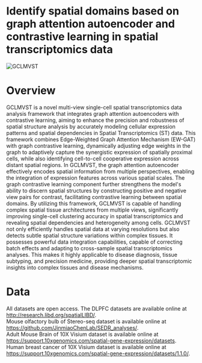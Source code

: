 # Identify spatial domains based on graph attention autoencoder and contrastive learning in spatial transcriptomics data
![GCLMVST](https://github.com/XiuYuhan/GCLMVST/blob/main/GCLMVST-main/GCLMVST-model.jpg)
# Overview
GCLMVST is a novel multi-view single-cell spatial transcriptomics data analysis framework that integrates graph attention autoencoders with contrastive learning, aiming to enhance the precision and robustness of spatial structure analysis by accurately modeling cellular expression patterns and spatial dependencies in Spatial Transcriptomics (ST) data. This framework combines Edge-Weighted Graph Attention Mechanism (EW-GAT) with graph contrastive learning, dynamically adjusting edge weights in the graph to adaptively capture the synergistic expression of spatially proximal cells, while also identifying cell-to-cell cooperative expression across distant spatial regions. In GCLMVST, the graph attention autoencoder effectively encodes spatial information from multiple perspectives, enabling the integration of expression features across various spatial scales. The graph contrastive learning component further strengthens the model's ability to discern spatial structures by constructing positive and negative view pairs for contrast, facilitating contrastive learning between spatial domains. By utilizing this framework, GCLMVST is capable of handling complex spatial tissue architectures from multiple views, significantly improving single-cell clustering accuracy in spatial transcriptomics and revealing spatial dependencies and heterogeneity among cells. GCLMVST not only efficiently handles spatial data at varying resolutions but also detects subtle spatial structure variations within complex tissues. It possesses powerful data integration capabilities, capable of correcting batch effects and adapting to cross-sample spatial transcriptomics analyses. This makes it highly applicable to disease diagnosis, tissue subtyping, and precision medicine, providing deeper spatial transcriptomic insights into complex tissues and disease mechanisms.

# Data
All datasets are open access. The DLPFC datasets are available online at http://research.libd.org/spatialLIBD/.
<br>Mouse olfactory bulb of Stereo-seq dataset is available online at https://github.com/JinmiaoChenLab/SEDR_analyses/.
<br>Adult Mouse Brain of 10X Visium dataset is available online at https://support.10xgenomics.com/spatial-gene-expression/datasets.
<br>Human breast cancer of 10X Visium dataset is available online at https://support.10xgenomics.com/spatial-gene-expression/datasets/1.1.0/.
